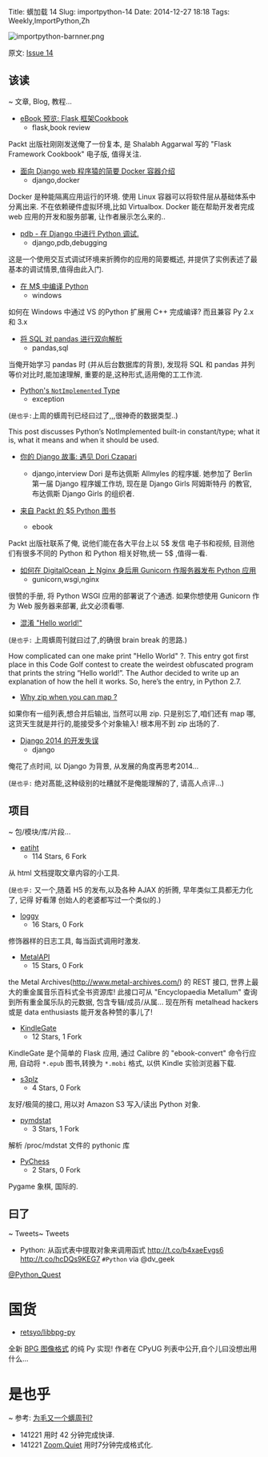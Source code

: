 Title: 蠎加载 14
Slug: importpython-14
Date: 2014-12-27 18:18
Tags: Weekly,ImportPython,Zh 

![importpython-barnner.png](http://zoomq.qiniudn.com/ZQCollection/snap/importpython-barnner.png?imageView2/2/h/80)


原文: [Issue 14](http://importpython.com/newsletter/draft/14/)


## 该读
~ 文章, Blog, 教程...

- [eBook 预览: Flask 框架Cookbook](http://importpython.com/click/track/6b86e87342d1ffde10d78241b591332a6837c0ff?source=feedproxy.google.com)
    - flask,book review

Packt 出版社刚刚发送俺了一份复本,
是 Shalabh Aggarwal 写的 "Flask Framework Cookbook" 电子版,
值得关注.

- [面向 Django web 程序猿的简要 Docker 容器介绍](http://importpython.com/click/track/c3e8dde1e669b0aae197cf80042817d9eab78977?source=www.rkblog.rk.edu.pl)
    + django,docker

Docker 是种能隔离应用运行的环境.
使用 Linux 容器可以将软件层从基础体系中分离出来.
不在依赖硬件虚拟环境,比如 Virtualbox.
Docker 能在帮助开发者完成 web 应用的开发和服务部署,
让作者展示怎么来的..

- [pdb - 在 Django 中进行 Python 调试.](http://importpython.com/click/track/7fd138567117c0a5aaa484e8431f2a5c10236e64?source=mike.tig.as)
    - django,pdb,debugging

这是一个使用交互式调试环境来折腾你的应用的简要概述,
并提供了实例表述了最基本的调试情景,值得由此入门.


- [在 M$ 中编译 Python](http://importpython.com/click/track/608702fc4920934473e6f2cb97b8f3d749fe486e?source=blog.ionelmc.ro)
    - windows

如何在 Windows 中通过 VS 的Python 扩展用 C++ 完成编译?
而且兼容 Py 2.x 和 3.x

- [将 SQL 对 pandas 进行双向解析](http://importpython.com/click/track/8038e707fb1aa448f827c63537a2b6fa28d88745?source=www.gregreda.com)
    - pandas,sql

当俺开始学习 pandas 时 (并从后台数据库的背景),
发现将 SQL 和 pandas 并列等价对比时,能加速理解,
重要的是,这种形式,适用俺的工工作流.

- [Python's `NotImplemented` Type](http://importpython.com/click/track/fc186fe3cf9bf4a9838d5a238640c0b0d08bef0e?source=shahriar.svbtle.com)
    - exception

(`是也乎:`上周的蠎周刊已经曰过了,,,很神奇的数据类型..)

This post discusses Python’s NotImplemented built-in constant/type; what it is, what it means and when it should be used.

- [你的 Django 故事: 遇见 Dori Czapari](http://importpython.com/click/track/a63acf3afd6a77e38ce715cc683c238359006c28?source=blog.djangogirls.org)
    - django,interview
Dori 是布达佩斯 Allmyles 的程序媛.
她参加了 Berlin 第一届 Django 程序媛工作坊,
现在是 Django Girls 阿姆斯特丹 的教官,
布达佩斯 Django Girls 的组织者.

- [来自 Packt 的 $5 Python 图书](http://importpython.com/click/track/562b178dd710d08f238fe37e3e8710aab2426dd9?source=feedproxy.google.com)
    - ebook

Packt 出版社联系了俺,
说他们能在各大平台上以 5$ 发信 电子书和视频,
目测他们有很多不同的 Python 和 Python 相关好物,统一 5$ ,值得一看.

- [如何在 DigitalOcean 上 Nginx 身后用 Gunicorn 作服务器发布 Python 应用](http://importpython.com/click/track/b2ce6f32869b26c455d5585a39caf12f42d53179?source=www.digitalocean.com)
    - gunicorn,wsgi,nginx

很赞的手册,
将 Python WSGI 应用的部署说了个通透.
如果你想使用 Gunicorn 作为 Web 服务器来部署,
此文必须看哪.

- [混淆 "Hello world!"](http://importpython.com/click/track/41b99ea928c2df4262afb23f18fb491bc37550eb?source=benkurtovic.com)

(`是也乎:` 上周蠎周刊就曰过了,的确很 brain break 的思路.)

How complicated can one make print "Hello World" ?. This entry got first place in this Code Golf contest to create the weirdest obfuscated program that prints the string “Hello world!”. The Author decided to write up an explanation of how the hell it works. So, here’s the entry, in Python 2.7.

- [Why zip when you can map ?](http://importpython.com/click/track/57ebdf0ad4f6daeebcdcd321a1e0268c3c0aadac?source=wordaligned.org)

如果你有一组列表,想合并后输出,
当然可以用 zip.
只是别忘了,咱们还有 map 哪,
这货天生就是并行的,能接受多个对象输入!
根本用不到 zip 出场的了.


- [Django 2014 的开发失误](http://importpython.com/click/track/73d36edef0a7ca8f75da1c46416590a89cf75f09?source=medium.com)
    - django

俺花了点时间,
以 Django 为背景, 从发展的角度再思考2014...

(`是也乎:`
绝对髙能,这种级别的吐糟就不是俺能理解的了,
请高人点评...)

## 项目
~ 包/模块/库/片段...

- [eatiht](http://importpython.com/click/track/941e60c9ea66b89e2995ed3092158eaa569d6e72?source=github.com)
    - 114 Stars, 6 Fork

从 html 文档提取文章内容的小工具.

(`是也乎:`
又一个,随着 H5 的发布,以及各种 AJAX 的折腾,
早年类似工具都无力化了,
记得 好看薄 创始人的老婆都写过一个类似的.)

- [loggy](http://importpython.com/click/track/a8eed0ae73150fdc747d959f280ddbc8b7b8c9e6?source=github.com)
    - 16 Stars, 0 Fork

修饰器样的日志工具,
每当函式调用时激发.

- [MetalAPI](http://importpython.com/click/track/16bad88b336baca30be908e05ff17bfb3e840a6a?source=github.com)
    - 15 Stars, 0 Fork

the Metal Archives(http://www.metal-archives.com/) 的 REST 接口,
世界上最大的重金属音乐百科式全书资源库!
此接口可从 "Encyclopaedia Metallum" 查询到所有重金属乐队的元数据,
包含专辑/成员/从属...
现在所有 metalhead hackers 或是 data enthusiasts
能开发各种赞的事儿了!

- [KindleGate](http://importpython.com/click/track/efe4b656beeac705f67a9a7bbf3fdc57b9882663?source=github.com) 
    - 12 Stars, 1 Fork

KindleGate 是个简单的 Flask 应用,
通过 Calibre 的 "ebook-convert" 命令行应用,
自动将 `*.epub` 图书,转换为 `*.mobi` 格式,
以供 Kindle 实验浏览器下载.

- [s3plz](http://importpython.com/click/track/e1ef8354beded0cd00a8ba64db02fef193db38c6?source=github.com) 
    - 4 Stars, 0 Fork

友好/极简的接口,
用以对 Amazon S3 写入/读出 Python 对象.

- [pymdstat](http://importpython.com/click/track/38434d5e17387c553c25210eb9e76ca171bb0ac7?source=github.com)
    - 3 Stars, 1 Fork

解析 /proc/mdstat 文件的 pythonic 库

- [PyChess](http://importpython.com/click/track/c340af62d671b92ebe97e195b31257799385d66b?source=github.com) 
    - 2 Stars, 0 Fork

Pygame 象棋, 国际的. 


## 曰了
~ Tweets~ Tweets

- Python: 从函式表中提取对象来调用函式  http://t.co/b4xaeEvgs6 http://t.co/hcDQs9KEG7 `#Python` via @dv_geek

[@Python_Quest](https://twitter.com/Python_Quest/status/548043013620916225)


# 国货

- [retsyo/libbpg-py](https://github.com/retsyo/libbpg-py)

全新 [BPG 图像格式](http://bellard.org/bpg/) 的纯 Py 实现!
作者在 CPyUG 列表中公开,自个儿曰没想出用什么...


# 是也乎
~ 参考: [为毛又一个蠎周刊?](importpython-why)


- 141221 用时 42 分钟完成快译.
- 141221 [Zoom.Quiet](http://zoomquiet.io) 用时7分钟完成格式化.
